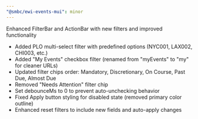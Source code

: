 ```yaml
---
"@smbc/ewi-events-mui": minor
---
```


Enhanced FilterBar and ActionBar with new filters and improved functionality

- Added PLO multi-select filter with predefined options (NYC001, LAX002, CHI003, etc.)
- Added "My Events" checkbox filter (renamed from "myEvents" to "my" for cleaner URLs)
- Updated filter chips order: Mandatory, Discretionary, On Course, Past Due, Almost Due
- Removed "Needs Attention" filter chip
- Set debounceMs to 0 to prevent auto-unchecking behavior
- Fixed Apply button styling for disabled state (removed primary color outline)
- Enhanced reset filters to include new fields and auto-apply changes